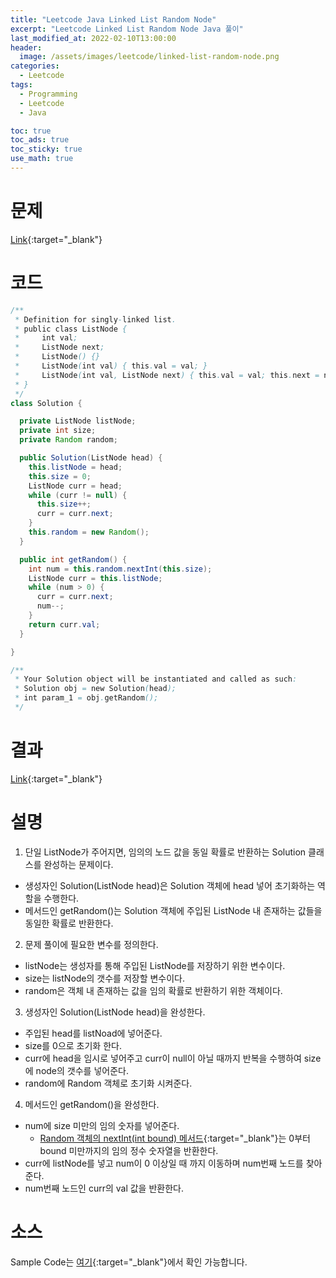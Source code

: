 ```yaml
---
title: "Leetcode Java Linked List Random Node"
excerpt: "Leetcode Linked List Random Node Java 풀이"
last_modified_at: 2022-02-10T13:00:00
header:
  image: /assets/images/leetcode/linked-list-random-node.png
categories:
  - Leetcode
tags:
  - Programming
  - Leetcode
  - Java

toc: true
toc_ads: true
toc_sticky: true
use_math: true
---
```

# 문제
[Link](https://leetcode.com/problems/linked-list-random-node/){:target="_blank"}

# 코드
```java
/**
 * Definition for singly-linked list.
 * public class ListNode {
 *     int val;
 *     ListNode next;
 *     ListNode() {}
 *     ListNode(int val) { this.val = val; }
 *     ListNode(int val, ListNode next) { this.val = val; this.next = next; }
 * }
 */
class Solution {

  private ListNode listNode;
  private int size;
  private Random random;

  public Solution(ListNode head) {
    this.listNode = head;
    this.size = 0;
    ListNode curr = head;
    while (curr != null) {
      this.size++;
      curr = curr.next;
    }
    this.random = new Random();
  }

  public int getRandom() {
    int num = this.random.nextInt(this.size);
    ListNode curr = this.listNode;
    while (num > 0) {
      curr = curr.next;
      num--;
    }
    return curr.val;
  }

}

/**
 * Your Solution object will be instantiated and called as such:
 * Solution obj = new Solution(head);
 * int param_1 = obj.getRandom();
 */
```

# 결과
[Link](https://leetcode.com/submissions/detail/638387842/){:target="_blank"}

# 설명
1. 단일 ListNode가 주어지면, 임의의 노드 값을 동일 확률로 반환하는 Solution 클래스를 완성하는 문제이다.
- 생성자인 Solution(ListNode head)은 Solution 객체에 head 넣어 초기화하는 역할을 수행한다.
- 메서드인 getRandom()는 Solution 객체에 주입된 ListNode 내 존재하는 값들을 동일한 확률로 반환한다.

2. 문제 풀이에 필요한 변수를 정의한다.
- listNode는 생성자를 통해 주입된 ListNode를 저장하기 위한 변수이다.
- size는 listNode의 갯수를 저장할 변수이다.
- random은 객체 내 존재하는 값을 임의 확률로 반환하기 위한 객체이다.

3. 생성자인 Solution(ListNode head)을 완성한다.
- 주입된 head를 listNoad에 넣어준다.
- size를 0으로 초기화 한다.
- curr에 head을 임시로 넣어주고 curr이 null이 아닐 때까지 반복을 수행하여 size에 node의 갯수를 넣어준다.
- random에 Random 객체로 초기화 시켜준다.

4. 메서드인 getRandom()을 완성한다.
- num에 size 미만의 임의 숫자를 넣어준다.
  - [Random 객체의 nextInt(int bound) 메서드](https://docs.oracle.com/javase/8/docs/api/java/util/Random.html#nextInt-int-){:target="_blank"}는 0부터 bound 미만까지의 임의 정수 숫자열을 반환한다.
- curr에 listNode를 넣고 num이 0 이상일 때 까지 이동하며 num번째 노드를 찾아준다.
- num번째 노드인 curr의 val 값을 반환한다.

# 소스
Sample Code는 [여기](https://github.com/GracefulSoul/leetcode/blob/master/src/main/java/gracefulsoul/object/solution/random/node/Solution.java){:target="_blank"}에서 확인 가능합니다.